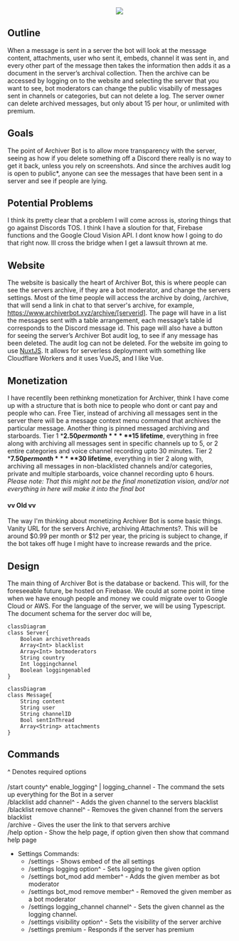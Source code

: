 <div align="center">
  <img align="center" src="https://github.com/tonymoooon543/Archiver-Bot/blob/master/images/archiver-logo.png">
</div>

## Outline
When a message is sent in a server the bot will look at the message content, 
attachments, user who sent it, embeds, channel it was sent in, and every other part 
of the message then takes the information then adds it as a document in the 
server’s archival collection. Then the archive can be accessed by logging on to 
the website and selecting the server that you want to see, bot moderators can change 
the public visabilly of messages sent in channels or categories, but can not delete a 
log. The server owner can delete archived messages, but only about 15 per hour, or unlimited with premium. 

## Goals
The point of Archiver Bot is to allow more transparency with the server, 
seeing as how if you delete something off a Discord there really is no way 
to get it back, unless you rely on screenshots. And since the archives audit 
log is open to public*, anyone can see the messages that have been sent in a server and see if people are lying.

## Potential Problems 
I think its pretty clear that a problem I will come across is, storing things that go against Discords TOS. I think I have a sloution for that, Firebase functions and the Google Cloud Vision API. I dont know how I going to do that right now. Ill cross the bridge when I get a lawsuit thrown at me.

## Website
The website is basically the heart of Archiver Bot, this is where people can see 
the servers archive, if they are a bot moderator, and change the servers settings. 
Most of the time people will access the archive by doing, /archive, that will send a 
link in chat to that server's archive, for example, https://www.archiverbot.xyz/archive/[serverid]. 
The page will have in a list the messages sent with a table arrangement, each message’s table 
id corresponds to the Discord message id. This page will also have a button for seeing the server’s 
Archiver Bot audit log, to see if any message has been deleted. The audit log can not be deleted. For the website
im going to use [NuxtJS](https://v3.nuxtjs.org). It allows for serverless deployment with something like Cloudflare Workers and 
it uses VueJS, and I like Vue.

## Monetization
I have recentlly been rethinkng monetization for Archiver, think I have come up with a structure that is both nice to people who dont or cant pay and people who can. Free Tier, instead of archiving all messages sent in the server there will be a message context menu command that archives the particular message. Another thing is pinned messaged archiving and starboards. Tier 1 ***$2.50 per month*** **$15 lifetime**, everything in free along with archiving all messages sent in specific channels up to 5, or 2 entire categories and voice channel recording upto 30 minutes. Tier 2 ***$7.50 per month*** **$30 lifetime**, everything in tier 2 along with, archiving all messages in non-blacklisted channels and/or categories, private and multiple starboards, voice channel recording upto 6 hours. *Please note: That this might not be the final monetization vision, and/or not everything in here will make it into the final bot*

#### vv Old vv
The way I'm thinking about monetizing Archiver Bot is some basic things. Vanity URL for the servers Archive, archiving Attachments?. This will be around
$0.99 per month or $12 per year, the pricing is subject to change, if the bot takes off huge I might have to increase rewards and the price.

## Design
The main thing of Archiver Bot is the database or backend. This will, for the foreseeable future, be hosted on Firebase. 
We could at some point in time when we have enough people and money we could migrate over to Google Cloud or AWS. 
For the language of the server, we will be using Typescript. The document schema for the server doc will be,

```mermaid
classDiagram
class Server{
    Boolean archivethreads
    Array<Int> blacklist
    Array<Int> botmoderators
    String country
    Int loggingchannel
    Boolean loggingenabled
}
```
```mermaid
classDiagram
class Message{
    String content
    String user
    String channelID
    Bool sentInThread
    Array<String> attachments
}
```

## Commands
^ Denotes required options<br>
<br>
/start county^ enable_logging^ | logging_channel - The command the sets up everything for the Bot in a server<br>
/blacklist add channel^ - Adds the given channel to the servers blacklist<br>
/blacklist remove channel^ - Removes the given channel from the servers blacklist<br>
/archive - Gives the user the link to that servers archive<br>
/help option - Show the help page, if option given then show that command help page<br>
* Settings Commands:<br>
  * /settings - Shows embed of the all settings<br>
  * /settings logging option^ - Sets logging to the given option<br>
  * /settings bot_mod add member^ - Adds the given member as bot moderator<br>
  * /settings bot_mod remove member^ - Removed the given member as a bot moderator<br>
  * /settings logging_channel channel^ - Sets the given channel as the logging channel.<br>
  * /settings visibility option^ - Sets the visibility of the server archive<br>
  * /settings premium - Responds if the server has premium<br>
